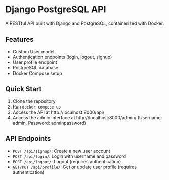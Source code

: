 # Django PostgreSQL API

A RESTful API built with Django and PostgreSQL, containerized with Docker.

## Features

- Custom User model
- Authentication endpoints (login, logout, signup)
- User profile endpoint
- PostgreSQL database
- Docker Compose setup

## Quick Start

1. Clone the repository
2. Run `docker-compose up`
3. Access the API at http://localhost:8000/api/
4. Access the admin interface at http://localhost:8000/admin/ (Username: admin, Password: adminpassword)

## API Endpoints

- `POST /api/signup/`: Create a new user account
- `POST /api/login/`: Login with username and password
- `POST /api/logout/`: Logout (requires authentication)
- `GET/PUT /api/profile/`: Get or update user profile (requires authentication)
